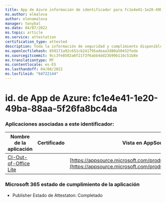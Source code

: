 ```yaml
---
title: App de Azure información de identificador para fc1e4e41-1e20-49ba-88aa-5f26fa8bc4da
ms.author: elmalova
author: elenamalova
manager: tonybal
ms.date: 04/07/2022
ms.topic: article
ms.service: attestation
certification_type: attested
description: Toda la información de seguridad y cumplimiento disponible para fc1e4e41-1e20-49ba-88aa-5f26fa8bc4da.
ms.openlocfilehash: 850171a92c651cb241795adeaa3d80a50432fede
ms.sourcegitcommit: 9cc3fe8502a6f21f3f6abb4dd23b99b116c51b8e
ms.translationtype: MT
ms.contentlocale: es-ES
ms.lasthandoff: 04/08/2022
ms.locfileid: "64722144"
---
```

# <a name="azure-app-id-fc1e4e41-1e20-49ba-88aa-5f26fa8bc4da"></a>id. de App de Azure: fc1e4e41-1e20-49ba-88aa-5f26fa8bc4da


### <a name="apps-associated-with-this-id"></a>Aplicaciones asociadas a este identificador:
| **Nombre de la aplicación** | **Certificado** | **Vista en AppSource** |
|--------------|---------------|-----------------------|
| [CI-Out-of-Office Lite](../forward/WA200002748.md) |  | [https://appsource.microsoft.com/product/office/WA200002748](https://appsource.microsoft.com/product/office/WA200002748) |

### <a name="microsoft-365-app-compliance-status"></a>Microsoft 365 estado de cumplimiento de la aplicación
- Publisher Estado de Attestaton: Completado

